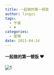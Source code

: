 ```yaml
---
title: 一起做的第一顿饭
author: lingzi
tags:
  - 午餐
  - ❤️
categories:
  - 爱情
date: 2021-04-14
---
```


#### 一起做的第一顿饭 ❤️

![1](./1.jpg)